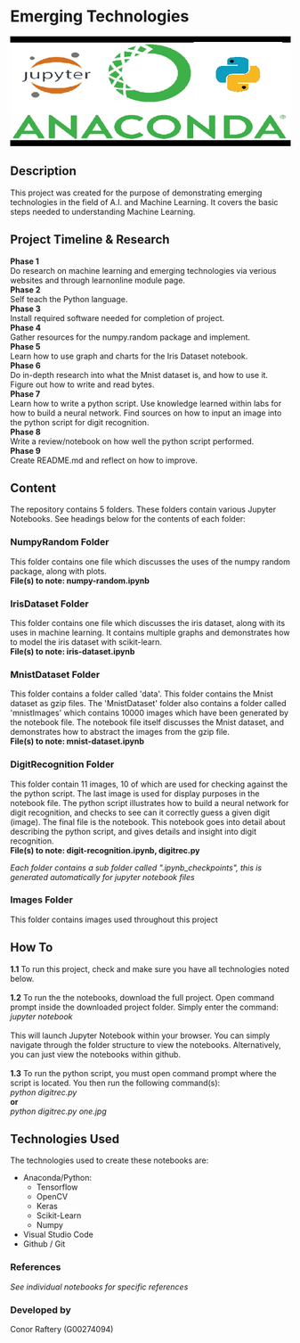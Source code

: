 # Emerging Technologies
![image header](images/JupyterNotebookPython.png)

## Description
This project was created for the purpose of demonstrating emerging technologies in the field of A.I. and Machine Learning. It covers the basic steps needed to understanding Machine Learning.

## Project Timeline & Research
**Phase 1**<br>
Do research on machine learning and emerging technologies via verious websites and through learnonline module page.<br>
**Phase 2**<br>
Self teach the Python language.<br>
**Phase 3**<br>
Install required software needed for completion of project.<br>
**Phase 4**<br>
Gather resources for the numpy.random package and implement.<br>
**Phase 5**<br>
Learn how to use graph and charts for the Iris Dataset notebook.<br>
**Phase 6**<br>
Do in-depth research into what the Mnist dataset is, and how to use it. Figure out how to write and read bytes.<br>
**Phase 7**<br>
Learn how to write a python script. Use knowledge learned within labs for how to build a neural network. Find sources on how to input an image into the python script for digit recognition.<br>
**Phase 8**<br>
Write a review/notebook on how well the python script performed.<br>
**Phase 9**<br>
Create README.md and reflect on how to improve.


## Content
The repository contains 5 folders. These folders contain various Jupyter Notebooks. See headings below for the contents of each folder:

### NumpyRandom Folder
This folder contains one file which discusses the uses of the numpy random package, along with plots.<br>
**File(s) to note: numpy-random.ipynb**

### IrisDataset Folder
This folder contains one file which discusses the iris dataset, along with its uses in machine learning. It contains multiple graphs and demonstrates how to model the iris dataset with scikit-learn.<br>
**File(s) to note: iris-dataset.ipynb**

### MnistDataset Folder
This folder contains a folder called 'data'. This folder contains the Mnist dataset as gzip files. The 'MnistDataset' folder also contains a folder called 'mnistImages' which contains 10000 images which have been generated by the notebook file. The notebook file itself discusses the Mnist dataset, and demonstrates how to abstract the images from the gzip file.<br>
**File(s) to note: mnist-dataset.ipynb**

### DigitRecognition Folder
This folder contain 11 images, 10 of which are used for checking against the the python script. The last image is used for display purposes in the notebook file. The python script illustrates how to build a neural network for digit recognition, and checks to see can it correctly guess a given digit (image). The final file is the notebook. This notebook goes into detail about describing the python script, and gives details and insight into digit recognition.<br>
**File(s) to note: digit-recognition.ipynb, digitrec.py**


*Each folder contains a sub folder called ".ipynb_checkpoints", this is generated automatically for jupyter notebook files*
### Images Folder
This folder contains images used throughout this project

## How To
**1.1**
To run this project, check and make sure you have all technologies noted below.<br><br>
**1.2**
To run the the notebooks, download the full project. Open command prompt inside the downloaded project folder. Simply enter the command:<br>
*jupyter notebook*
<br>
<br>
This will launch Jupyter Notebook within your browser. You can simply navigate through the folder structure to view the notebooks. Alternatively, you can just view the notebooks within github.<br><br>
**1.3**
To run the python script, you must open command prompt where the script is located. You then run the following command(s):
<br>
*python digitrec.py*
<br>
**or**
<br>
*python digitrec.py one.jpg*

## Technologies Used
The technologies used to create these notebooks are:

 * Anaconda/Python:
    * Tensorflow
    * OpenCV
    * Keras
    * Scikit-Learn
    * Numpy
 * Visual Studio Code
 * Github / Git

### References
*See individual notebooks for specific references*

### Developed by
Conor Raftery (G00274094)
